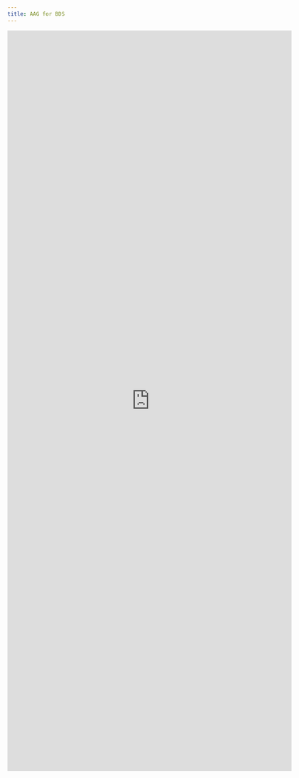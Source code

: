 ```yaml
---
title: AAG for BDS
---
```




<iframe src="https://docs.google.com/forms/d/e/1FAIpQLSeB5AOsI2czjJM39dukxNrj_-horN2XzzbWMNwCptFAtO-8bQ/viewform?embedded=true" width="640" height="1666" frameborder="0" marginheight="0" marginwidth="0"></iframe>